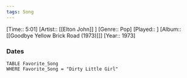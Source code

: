 ```yaml
---
tags: Song  
---
```

[Time:: 5:01]
[Artist:: [[Elton John]] ]
[Genre:: Pop]
[Played:: ]
[Album:: [[Goodbye Yellow Brick Road (1973)]]]
[Year:: 1973]
### Dates
````dataview
TABLE Favorite_Song
WHERE Favorite_Song = "Dirty Little Girl"
````